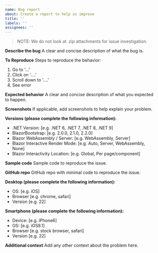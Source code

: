 ```yaml
---
name: Bug report
about: Create a report to help us improve
title: ''
labels: ''
assignees: ''
---
```


> NOTE: We do not look at .zip attachments for issue investigation.

**Describe the bug**
A clear and concise description of what the bug is.

**To Reproduce**
Steps to reproduce the behavior:
1. Go to '...'
2. Click on '....'
3. Scroll down to '....'
4. See error

**Expected behavior**
A clear and concise description of what you expected to happen.

**Screenshots**
If applicable, add screenshots to help explain your problem.

**Versions (please complete the following information):**
 - .NET Version: [e.g. .NET 6, .NET 7, .NET 8, .NET 9]
 - BlazorBootstrap: [e.g. 2.0.0, 2.1.0, 2.2.0]
 - Blazor WebAssembly / Server: [e.g. WebAssembly, Server]
 - Blazor Interactive Render Mode: [e.g. Auto, Server, WebAssembly, None]
 - Blazor Interactivity Location: [e.g. Global, Per page/component]

**Sample code**
Sample code to reproduce the issue.

**GitHub repo**
GitHub repo with minimal code to reproduce the issue.

**Desktop (please complete the following information):**
 - OS: [e.g. iOS]
 - Browser [e.g. chrome, safari]
 - Version [e.g. 22]

**Smartphone (please complete the following information):**
 - Device: [e.g. iPhone6]
 - OS: [e.g. iOS8.1]
 - Browser [e.g. stock browser, safari]
 - Version [e.g. 22]

**Additional context**
Add any other context about the problem here.

